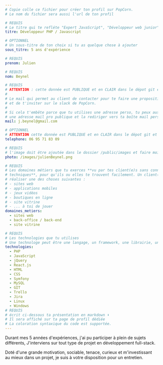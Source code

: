 ```yaml
---
# Copie colle ce fichier pour créer ton profil sur PopCorn.
# Le nom du fichier sera aussi l'url de ton profil

# REQUIS
# Le titre qui te refléte "Expert JavaScript", "Développeur web junior"
titre: Développeur PHP / Javascript

# OPTIONNEL
# Un sous-titre de ton choix si tu as quelque chose à ajouter
sous_titre: 5 ans d'expérience

# REQUIS
prenom: Julien

# REQUIS
nom: Beynel

# REQUIS
# ATTENTION : cette donnée est PUBLIQUE et en CLAIR dans le dépot git et sur le site
#
# Le mail qui permet au client de contacter pour te faire une proposition de projet
# et de t'inviter sur le slack de PopCorn.
#
# Si cela t'embête parce que tu utilises une adresse perso, tu peux aussi te créer
# une adresse mail pro publique et la rediriger vers ta boîte mail perso
mail: j.beynel@gmail.com

# OPTIONNEL
# ATTENTION cette donnée est PUBLIQUE et en CLAIR dans le dépot git et sur le site
telephone: 06 95 71 83 09

# REQUIS
# l'image doit être ajoutée dans le dossier /public/images et faire moins de 100ko ! Sa hauteur affichée sur le site sera de 300px, elle s'adaptera comme elle peut au responsive avec du css.
photo: /images/julienBeynel.png

# REQUIS
# Les domaines métiers que tu exerces **vu par tes client(e)s sans connaissances
# techniques**, pour qu'ils ou elles te trouvent facilement. Un client(e) veut par exemple
# réaliser une des choses suivantes :
# - sites web
# - applications mobiles
# - jeux vidéos
# - boutiques en ligne
# - site vitrine
# - ... à toi de jouer
domaines_metiers:
  - sites web
  - back-office / back-end
  - site vitrine

# REQUIS
# Les technologies que tu utilises
# Une technologe peut être une langage, un framework, une librairie, un CMS ...
technologies:
  - PHP
  - JavaScript
  - jQuery
  - React.js
  - HTML
  - CSS
  - Symfony
  - MySQL
  - GIT
  - Trello
  - Jira
  - Linux
  - Windows
# REQUIS
# écrit ci-dessous ta présentation en markdown ⬇️
# Il sera affiché sur ta page de profil dédiée
# La coloration syntaxique du code est supportée.
---
```


Durant mes 5 années d'expériences, j'ai pu participer à plein de sujets différents, J'interviens sur tout type de projet en développement full-stack.

Doté d'une grande motivation, sociable, tenace, curieux et m'investissant au mieux dans un projet, je suis à votre disposition pour un entretien.
